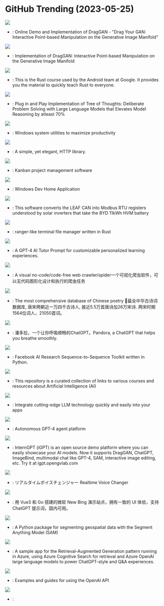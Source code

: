 # GitHub Trending (2023-05-25)

![](https://img.shields.io/badge/Python-New%20437-green?style=flat-square&logo=appveyor)
- [](https://github.comundefined): Online Demo and Implementation of DragGAN - "Drag Your GAN: Interactive Point-based Manipulation on the Generative Image Manifold"

![](https://img.shields.io/badge/Python-New%20808-green?style=flat-square&logo=appveyor)
- [](https://github.comundefined): Implementation of DragGAN: Interactive Point-based Manipulation on the Generative Image Manifold

![](https://img.shields.io/badge/Rust-New%20863-green?style=flat-square&logo=appveyor)
- [](https://github.comundefined): This is the Rust course used by the Android team at Google. It provides you the material to quickly teach Rust to everyone.

![](https://img.shields.io/badge/Python-New%20328-green?style=flat-square&logo=appveyor)
- [](https://github.comundefined): Plug in and Play Implementation of Tree of Thoughts: Deliberate Problem Solving with Large Language Models that Elevates Model Reasoning by atleast 70%

![](https://img.shields.io/badge/C%23-New%20136-green?style=flat-square&logo=appveyor)
- [](https://github.comundefined): Windows system utilities to maximize productivity

![](https://img.shields.io/badge/Python-New%2011-green?style=flat-square&logo=appveyor)
- [](https://github.comundefined): A simple, yet elegant, HTTP library.

![](https://img.shields.io/badge/PHP-New%2034-green?style=flat-square&logo=appveyor)
- [](https://github.comundefined): Kanban project management software

![](https://img.shields.io/badge/C%23-New%20361-green?style=flat-square&logo=appveyor)
- [](https://github.comundefined): Windows Dev Home Application

![](https://img.shields.io/badge/C%2B%2B-New%2036-green?style=flat-square&logo=appveyor)
- [](https://github.comundefined): This software converts the LEAF CAN into Modbus RTU registers understood by solar inverters that take the BYD 11kWh HVM battery

![](https://img.shields.io/badge/Rust-New%20255-green?style=flat-square&logo=appveyor)
- [](https://github.comundefined): ranger-like terminal file manager written in Rust

![](https://img.shields.io/badge/none-New%20876-green?style=flat-square&logo=appveyor)
- [](https://github.comundefined): A GPT-4 AI Tutor Prompt for customizable personalized learning experiences.

![](https://img.shields.io/badge/JavaScript-New%20609-green?style=flat-square&logo=appveyor)
- [](https://github.comundefined): A visual no-code/code-free web crawler/spider一个可视化爬虫软件，可以无代码图形化设计和执行的爬虫任务

![](https://img.shields.io/badge/JavaScript-New%20230-green?style=flat-square&logo=appveyor)
- [](https://github.comundefined): The most comprehensive database of Chinese poetry 🧶最全中华古诗词数据库, 唐宋两朝近一万四千古诗人, 接近5.5万首唐诗加26万宋诗. 两宋时期1564位词人，21050首词。

![](https://img.shields.io/badge/Python-New%20490-green?style=flat-square&logo=appveyor)
- [](https://github.comundefined): 潘多拉，一个让你呼吸顺畅的ChatGPT。Pandora, a ChatGPT that helps you breathe smoothly.

![](https://img.shields.io/badge/Python-New%20727-green?style=flat-square&logo=appveyor)
- [](https://github.comundefined): Facebook AI Research Sequence-to-Sequence Toolkit written in Python.

![](https://img.shields.io/badge/Python-New%20150-green?style=flat-square&logo=appveyor)
- [](https://github.comundefined): This repository is a curated collection of links to various courses and resources about Artificial Intelligence (AI)

![](https://img.shields.io/badge/C%23-New%2095-green?style=flat-square&logo=appveyor)
- [](https://github.comundefined): Integrate cutting-edge LLM technology quickly and easily into your apps

![](https://img.shields.io/badge/Python-New%2023-green?style=flat-square&logo=appveyor)
- [](https://github.comundefined): Autonomous GPT-4 agent platform

![](https://img.shields.io/badge/Python-New%20143-green?style=flat-square&logo=appveyor)
- [](https://github.comundefined): InternGPT (iGPT) is an open source demo platform where you can easily showcase your AI models. Now it supports DragGAN, ChatGPT, ImageBind, multimodal chat like GPT-4, SAM, interactive image editing, etc. Try it at igpt.opengvlab.com

![](https://img.shields.io/badge/TypeScript-New%20283-green?style=flat-square&logo=appveyor)
- [](https://github.comundefined): リアルタイムボイスチェンジャー Realtime Voice Changer

![](https://img.shields.io/badge/HTML-New%20155-green?style=flat-square&logo=appveyor)
- [](https://github.comundefined): 用 Vue3 和 Go 搭建的微软 New Bing 演示站点，拥有一致的 UI 体验，支持 ChatGPT 提示词，国内可用。

![](https://img.shields.io/badge/Python-New%2040-green?style=flat-square&logo=appveyor)
- [](https://github.comundefined): A Python package for segmenting geospatial data with the Segment Anything Model (SAM)

![](https://img.shields.io/badge/Python-New%2030-green?style=flat-square&logo=appveyor)
- [](https://github.comundefined): A sample app for the Retrieval-Augmented Generation pattern running in Azure, using Azure Cognitive Search for retrieval and Azure OpenAI large language models to power ChatGPT-style and Q&A experiences.

![](https://img.shields.io/badge/Jupyter%20Notebook-New%20157-green?style=flat-square&logo=appveyor)
- [](https://github.comundefined): Examples and guides for using the OpenAI API

![](https://img.shields.io/badge/Python-New%2012-green?style=flat-square&logo=appveyor)
- [](https://github.comundefined): 


